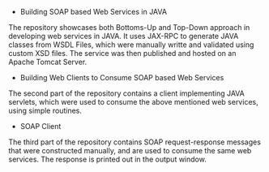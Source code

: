 - Building SOAP based Web Services in JAVA

The repository showcases both Bottoms-Up and Top-Down approach in developing web services in JAVA. It uses JAX-RPC to generate JAVA classes from WSDL Files, which were manually writte and validated using custom XSD files. The service was then published and hosted on an Apache Tomcat Server.

- Building Web Clients to Consume SOAP based Web Services

The second part of the repository contains a client implementing JAVA servlets, which were used to consume the above mentioned web services, using simple routines.

- SOAP Client

The third part of the repository contains SOAP request-response messages that were constructed manually, and are used to consume the same web services. The response is printed out in the output window.
